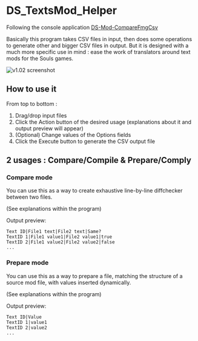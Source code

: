 # DS_TextsMod_Helper

Following the console application [DS-Mod-CompareFmgCsv](https://github.com/FrenzMcJ0hns0n/DS-Mod-CompareFmgCsv)

Basically this program takes CSV files in input, then does some operations to generate other and bigger CSV files in output.
But it is designed with a much more specific use in mind : ease the work of translators around text mods for the Souls games.

![v1.02 screenshot](https://i.imgur.com/sa0Ma8t.png)

## How to use it

From top to bottom :
1) Drag/drop input files
2) Click the Action button of the desired usage (explanations about it and output preview will appear)
3) (Optional) Change values of the Options fields
4) Click the Execute button to generate the CSV output file

## 2 usages : **Compare/Compile** & **Prepare/Comply**

### Compare mode

You can use this as a way to create exhaustive line-by-line diffchecker between two files.

(See explanations within the program)

Output preview:
```
Text ID|File1 text|File2 text|Same?
TextID 1|File1 value1|File2 value1|true
TextID 2|File1 value2|File2 value2|false
...
```

### Prepare mode

You can use this as a way to prepare a file, matching the structure of a source mod file, with values inserted dynamically.

(See explanations within the program)

Output preview:
```
Text ID|Value
TextID 1|value1
TextID 2|value2
...
```
